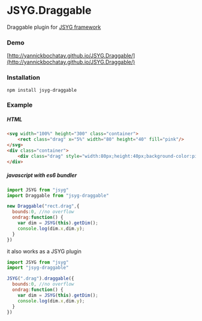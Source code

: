 # JSYG.Draggable
Draggable plugin for [JSYG framework](https://github.com/YannickBochatay/JSYG)

### Demo
[http://yannickbochatay.github.io/JSYG.Draggable/](http://yannickbochatay.github.io/JSYG.Draggable/)

### Installation
```shell
npm install jsyg-draggable
```

### Example

##### HTML
```html
<svg width="100%" height="300" class="container">
    <rect class="drag" x="5%" width="80" height="40" fill="pink"/>
</svg>
<div class="container">
    <div class="drag" style="width:80px;height:40px;background-color:pink"></div>
</div>
```

##### javascript with es6 bundler
```javascript
import JSYG from "jsyg"
import Draggable from "jsyg-draggable"

new Draggable("rect.drag",{
  bounds:0, //no overflow
  ondrag:function() {
    var dim = JSYG(this).getDim();
    console.log(dim.x,dim.y);
  }
})
```

it also works as a JSYG plugin
```javascript
import JSYG from "jsyg"
import "jsyg-draggable"

JSYG(".drag").draggable({
  bounds:0, //no overflow
  ondrag:function() {
    var dim = JSYG(this).getDim();
    console.log(dim.x,dim.y);
  }
})
```

